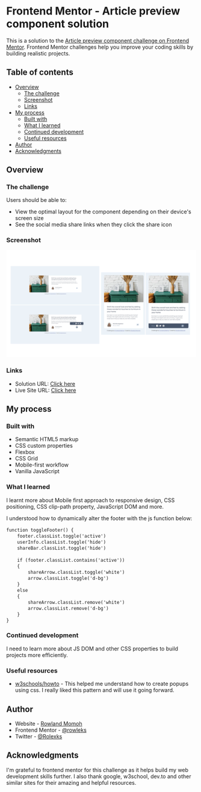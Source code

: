 # Frontend Mentor - Article preview component solution

This is a solution to the [Article preview component challenge on Frontend Mentor](https://www.frontendmentor.io/challenges/article-preview-component-dYBN_pYFT). Frontend Mentor challenges help you improve your coding skills by building realistic projects. 

## Table of contents

- [Overview](#overview)
  - [The challenge](#the-challenge)
  - [Screenshot](#screenshot)
  - [Links](#links)
- [My process](#my-process)
  - [Built with](#built-with)
  - [What I learned](#what-i-learned)
  - [Continued development](#continued-development)
  - [Useful resources](#useful-resources)
- [Author](#author)
- [Acknowledgments](#acknowledgments)

## Overview

### The challenge

Users should be able to:

- View the optimal layout for the component depending on their device's screen size
- See the social media share links when they click the share icon

### Screenshot

![](./assets/fe-mentor-article-component.png)

### Links

- Solution URL: [Click here](https://www.frontendmentor.io/solutions/article-preview-card-component-feuuHsZtLp)
- Live Site URL: [Click here](https://fe-article-component.netlify.app/)

## My process

### Built with

- Semantic HTML5 markup
- CSS custom properties
- Flexbox
- CSS Grid
- Mobile-first workflow
- Vanilla JavaScript


### What I learned

I learnt more about Mobile first approach to responsive design, CSS positioning, CSS clip-path property, JavaScript DOM and more.

I understood how to dynamically alter the footer with the js function below:

```
function toggleFooter() {
    footer.classList.toggle('active')
    userInfo.classList.toggle('hide')
    shareBar.classList.toggle('hide')

    if (footer.classList.contains('active'))
    {
        shareArrow.classList.toggle('white')
        arrow.classList.toggle('d-bg')
    }
    else 
    {
        shareArrow.classList.remove('white')
        arrow.classList.remove('d-bg')
    }
}
```

### Continued development

I need to learn more about JS DOM and other CSS properties to build projects more efficiently.


### Useful resources

- [w3schools/howto](https://www.w3schools.com/howto/tryit.asp?filename=tryhow_js_popup) - This helped me understand how to create popups using css. I really liked this pattern and will use it going forward.


## Author

- Website - [Rowland Momoh](https://rowland-momoh.netlify.app/://www.your-site.com)
- Frontend Mentor - [@rowleks](https://www.frontendmentor.io/profile/rowleks)
- Twitter - [@Rolexks](https://x.com/Rolexks)


## Acknowledgments

I'm grateful to frontend mentor for this challenge as it helps build my web development skills further. I also thank google, w3school, dev.to and other similar sites for their amazing and helpful resources.
